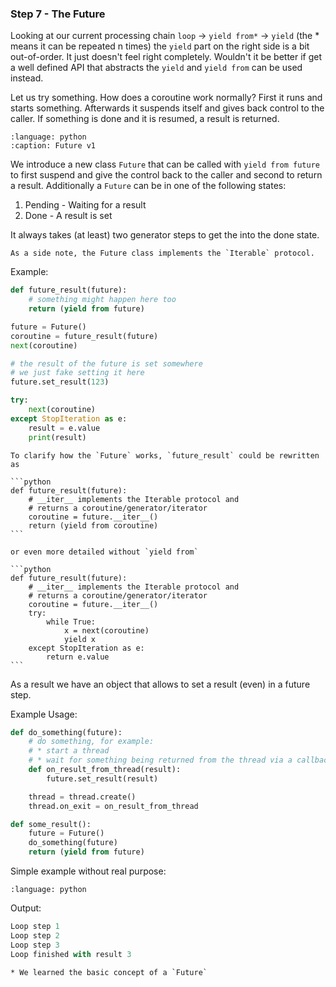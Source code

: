 ### Step 7 - The Future

Looking at our current processing chain `loop` -> `yield from*` -> `yield` (the *
means it can be repeated n times) the `yield` part on the right side is a bit
out-of-order. It just doesn't feel right completely. Wouldn't it be better if
get a well defined API that abstracts the `yield` and `yield from` can be used
instead.

Let us try something. How does a coroutine work normally? First it runs and
starts something. Afterwards it suspends itself and gives back control to the
caller. If something is done and it is resumed, a result is returned.

```{literalinclude} future.py
:language: python
:caption: Future v1
```

We introduce a new class `Future` that can be called with `yield from future`
to first suspend and give the control back to the caller and second to return a
result. Additionally a `Future` can be in one of the following states:

1. Pending - Waiting for a result
2. Done - A result is set

It always takes (at least) two generator steps to get the into the done state.

```{note}
As a side note, the Future class implements the `Iterable` protocol.
```

Example:

```python
def future_result(future):
    # something might happen here too
    return (yield from future)

future = Future()
coroutine = future_result(future)
next(coroutine)

# the result of the future is set somewhere
# we just fake setting it here
future.set_result(123)

try:
    next(coroutine)
except StopIteration as e:
    result = e.value
    print(result)
```

````{hint}
To clarify how the `Future` works, `future_result` could be rewritten as

```python
def future_result(future):
    # __iter__ implements the Iterable protocol and
    # returns a coroutine/generator/iterator
    coroutine = future.__iter__()
    return (yield from coroutine)
```

or even more detailed without `yield from`

```python
def future_result(future):
    # __iter__ implements the Iterable protocol and
    # returns a coroutine/generator/iterator
    coroutine = future.__iter__()
    try:
        while True:
            x = next(coroutine)
            yield x
    except StopIteration as e:
        return e.value
```
````

As a result we have an object that allows to set a result (even) in a future
step.

Example Usage:

```python
def do_something(future):
    # do something, for example:
    # * start a thread
    # * wait for something being returned from the thread via a callback
    def on_result_from_thread(result):
        future.set_result(result)

    thread = thread.create()
    thread.on_exit = on_result_from_thread

def some_result():
    future = Future()
    do_something(future)
    return (yield from future)
```

Simple example without real purpose:

```{literalinclude} step7.py
:language: python
```

Output:

```python
Loop step 1
Loop step 2
Loop step 3
Loop finished with result 3
```

```{admonition} Summary
* We learned the basic concept of a `Future`
```
